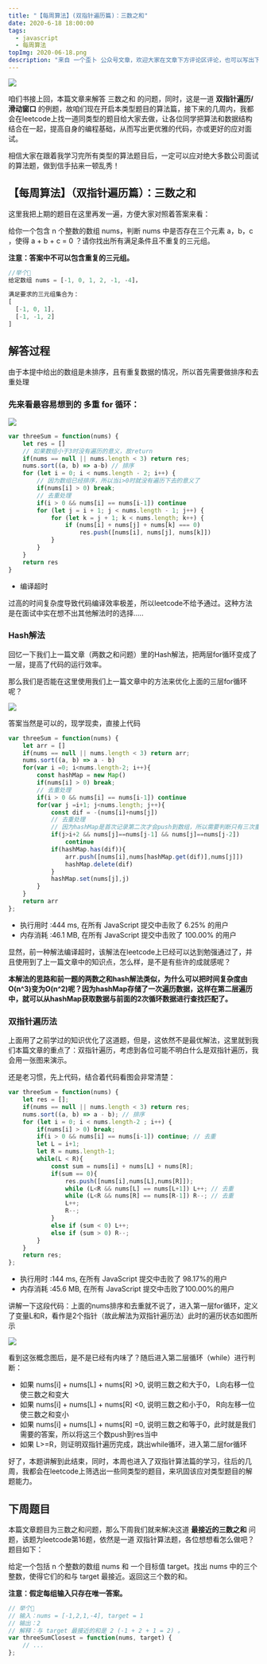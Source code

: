 ```yaml
---
title: "【每周算法】(双指针遍历篇)：三数之和"
date: 2020-6-18 18:00:00
tags:
  - javascript
  - 每周算法
topImg: 2020-06-18.png
description: "来自 一个歪卜 公众号文章，欢迎大家在文章下方评论区评论，也可以写出下周题目的解题思路哦～"
---
```

![](../../assets/top_image/2020-06-18.png)

咱们书接上回，本篇文章来解答 三数之和 的问题，同时，这是一道 **双指针遍历/滑动窗口** 的例题，故咱们现在开启本类型题目的算法篇，接下来的几周内，我都会在leetcode上找一道同类型的题目给大家去做，让各位同学把算法和数据结构结合在一起，提高自身的编程基础，从而写出更优雅的代码，亦或更好的应对面试。

相信大家在跟着我学习完所有类型的算法题目后，一定可以应对绝大多数公司面试的算法题，做到信手拈来一顿乱秀！

## 【每周算法】（双指针遍历篇）：三数之和

这里我把上期的题目在这里再发一遍，方便大家对照着答案来看：

给你一个包含 n 个整数的数组 nums，判断 nums 中是否存在三个元素 a，b，c ，使得 a + b + c = 0 ？请你找出所有满足条件且不重复的三元组。

**注意：答案中不可以包含重复的三元组。**

```javascript
//举个🌰
给定数组 nums = [-1, 0, 1, 2, -1, -4]，

满足要求的三元组集合为：
[
  [-1, 0, 1],
  [-1, -1, 2]
]
```

## 解答过程

由于本提中给出的数组是未排序，且有重复数据的情况，所以首先需要做排序和去重处理

### 先来看最容易想到的 多重  for 循环：

![](./1.png)

```javascript
var threeSum = function(nums) {
	let res = []
	// 如果数组小于3时没有遍历的意义，故return
	if(nums == null || nums.length < 3) return res;
	nums.sort((a, b) => a-b) // 排序
	for (let i = 0; i < nums.length - 2; i++) {
		// 因为数组已经排序，所以当i>0时就没有遍历下去的意义了
		if(nums[i] > 0) break;
		// 去重处理
		if(i > 0 && nums[i] == nums[i-1]) continue
		for (let j = i + 1; j < nums.length - 1; j++) {
			for (let k = j + 1; k < nums.length; k++) {
				if (nums[i] + nums[j] + nums[k] === 0)
					res.push([nums[i], nums[j], nums[k]])
			}
		}
	}
	return res
}
```

- 编译超时

过高的时间复杂度导致代码编译效率极差，所以leetcode不给予通过。这种方法是在面试中实在想不出其他解法时的选择.....

### Hash解法

回忆一下我们上一篇文章（两数之和问题）里的Hash解法，把两层for循环变成了一层，提高了代码的运行效率。

那么我们是否能在这里使用我们上一篇文章中的方法来优化上面的三层for循环呢？

![](./2.jpg)

答案当然是可以的，现学现卖，直接上代码

```javascript
var threeSum = function(nums) {
	let arr = []
	if(nums == null || nums.length < 3) return arr;
	nums.sort((a, b) => a - b)
	for(var i =0; i<nums.length-2; i++){
		const hashMap = new Map()
		if(nums[i] > 0) break;
		// 去重处理
		if(i > 0 && nums[i] == nums[i-1]) continue
		for(var j =i+1; j<nums.length; j++){
			const dif = -(nums[i]+nums[j])
			// 去重处理
			// 因为hashMap是首次记录第二次才会push到数组，所以需要判断只有三次重复才能continue
			if(j>i+2 && nums[j]==nums[j-1] && nums[j]==nums[j-2])
				continue
			if(hashMap.has(dif)){
				arr.push([nums[i],nums[hashMap.get(dif)],nums[j]])
				hashMap.delete(dif)
			}
			hashMap.set(nums[j],j)
		}
	}
	return arr
};
```

- 执行用时 :444 ms, 在所有 JavaScript 提交中击败了 6.25% 的用户
- 内存消耗 :46.1 MB, 在所有 JavaScript 提交中击败了 100.00% 的用户

显然，前一种解法编译超时，该解法在leetcode上已经可以达到勉强通过了，并且使用到了上一篇文章中的知识点，怎么样，是不是有些许的成就感呢？

**本解法的思路和前一题的两数之和hash解法类似，为什么可以把时间复杂度由O(n^3)变为O(n^2)呢？因为hashMap存储了一次遍历数据，这样在第二层遍历中，就可以从hashMap获取数据与前面的2次循环数据进行查找匹配了。**

### 双指针遍历法

上面用了之前学过的知识优化了这道题，但是，这依然不是最优解法，这里就到我们本篇文章的重点了：双指针遍历，考虑到各位可能不明白什么是双指针遍历，我会用一张图来演示。

还是老习惯，先上代码，结合着代码看图会非常清楚：

```javascript
var threeSum = function(nums) {
	let res = [];
	if(nums == null || nums.length < 3) return res;
	nums.sort((a, b) => a - b); // 排序
	for (let i = 0; i < nums.length-2 ; i++) {
		if(nums[i] > 0) break; 
		if(i > 0 && nums[i] == nums[i-1]) continue; // 去重
		let L = i+1;
		let R = nums.length-1;
		while(L < R){
			const sum = nums[i] + nums[L] + nums[R];
			if(sum == 0){
				res.push([nums[i],nums[L],nums[R]]);
				while (L<R && nums[L] == nums[L+1]) L++; // 去重
				while (L<R && nums[R] == nums[R-1]) R--; // 去重
				L++;
				R--;
			}
			else if (sum < 0) L++;
			else if (sum > 0) R--;
		}
	}        
	return res;
};
```

- 执行用时 :144 ms, 在所有 JavaScript 提交中击败了 98.17%的用户
- 内存消耗 :45.6 MB, 在所有 JavaScript 提交中击败了100.00%的用户

讲解一下这段代码：上面的nums排序和去重就不说了，进入第一层for循环，定义了变量L和R，看作是2个指针（故此解法为双指针遍历法）此时的遍历状态如图所示

![](./3.png)

看到这张概念图后，是不是已经有内味了？随后进入第二层循环（while）进行判断：

- 如果 nums[i] + nums[L] + nums[R] >0, 说明三数之和大于0， L向右移一位使三数之和变大
- 如果 nums[i] + nums[L] + nums[R] <0, 说明三数之和小于0， R向左移一位使三数之和变小
- 如果 nums[i] + nums[L] + nums[R] =0, 说明三数之和等于0，此时就是我们需要的答案，所以将这三个数push到res当中
- 如果 L>=R，则证明双指针遍历完成，跳出while循环，进入第二层for循环

好了，本题讲解到此结束，同时，本周也进入了双指针算法篇的学习，往后的几周，我都会在leetcode上筛选出一些同类型的题目，来巩固该应对类型题目的解题能力。


## 下周题目

本篇文章题目为三数之和问题，那么下周我们就来解决这道 **最接近的三数之和** 问题，该题为leetcode第16题，依然是一道 双指针算法题，各位想想看怎么做吧？题目如下：

给定一个包括 n 个整数的数组 nums 和 一个目标值 target。找出 nums 中的三个整数，使得它们的和与 target 最接近。返回这三个数的和。

**注意：假定每组输入只存在唯一答案。**

```JavaScript
// 举个🌰
// 输入：nums = [-1,2,1,-4], target = 1
// 输出：2
// 解释：与 target 最接近的和是 2 (-1 + 2 + 1 = 2) 。
var threeSumClosest = function(nums, target) {
	// ...
};
```
